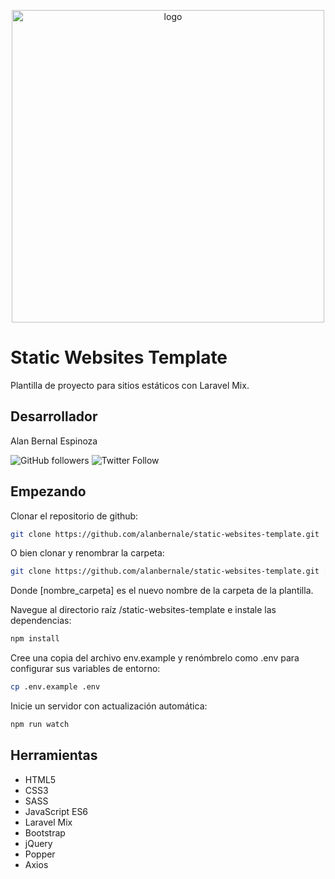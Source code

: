 <p align="center"><img src="https://firebasestorage.googleapis.com/v0/b/alanbernal-dev.appspot.com/o/alanbernal-imagotipo.png?alt=media&token=a1835f31-7a27-4453-a46a-c63ea4c7b513" alt="logo" width="500"></p>

# Static Websites Template

Plantilla de proyecto para sitios estáticos con Laravel Mix.

## Desarrollador
Alan Bernal Espinoza

![GitHub followers](https://img.shields.io/github/followers/alanbernale?label=%C2%A1Follow%20me%21&style=social)
![Twitter Follow](https://img.shields.io/twitter/follow/alanbernale?label=%C2%A1Follow%20me%21&style=social)

## Empezando
Clonar el repositorio de github:
```bash
git clone https://github.com/alanbernale/static-websites-template.git
```

O bien clonar y renombrar la carpeta:
```bash
git clone https://github.com/alanbernale/static-websites-template.git [nombre_carpeta]
```
Donde [nombre_carpeta] es el nuevo nombre de la carpeta de la plantilla.

Navegue al directorio raíz /static-websites-template e instale las dependencias:
```bash
npm install
```

Cree una copia del archivo env.example y renómbrelo como .env para configurar sus variables de entorno:
```bash
cp .env.example .env
```

Inicie un servidor con actualización automática:
```bash
npm run watch
```

## Herramientas
- HTML5
- CSS3
- SASS
- JavaScript ES6
- Laravel Mix
- Bootstrap
- jQuery
- Popper
- Axios
